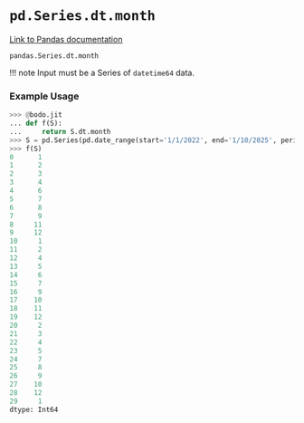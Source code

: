# `pd.Series.dt.month`

[Link to Pandas documentation](https://pandas.pydata.org/docs/reference/api/pandas.Series.dt.month.html#pandas.Series.dt.month)

`pandas.Series.dt.month`

!!! note
	Input must be a Series of `datetime64` data.

### Example Usage

``` py
>>> @bodo.jit
... def f(S):
...     return S.dt.month
>>> S = pd.Series(pd.date_range(start='1/1/2022', end='1/10/2025', periods=30))
>>> f(S)
0      1
1      2
2      3
3      4
4      6
5      7
6      8
7      9
8     11
9     12
10     1
11     2
12     4
13     5
14     6
15     7
16     9
17    10
18    11
19    12
20     2
21     3
22     4
23     5
24     7
25     8
26     9
27    10
28    12
29     1
dtype: Int64
```

